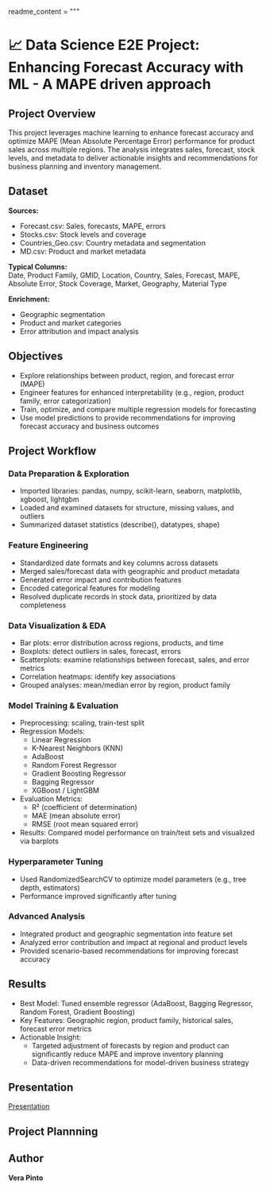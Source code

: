 
readme_content = """
# 📈 Data Science E2E Project: Enhancing Forecast Accuracy with ML - A MAPE driven approach

## Project Overview

This project leverages machine learning to enhance forecast accuracy and optimize MAPE (Mean Absolute Percentage Error) performance for product sales across multiple regions. The analysis integrates sales, forecast, stock levels, and metadata to deliver actionable insights and recommendations for business planning and inventory management.

## Dataset

**Sources:**  
- Forecast.csv: Sales, forecasts, MAPE, errors  
- Stocks.csv: Stock levels and coverage  
- Countries_Geo.csv: Country metadata and segmentation  
- MD.csv: Product and market metadata

**Typical Columns:**  
Date, Product Family, GMID, Location, Country, Sales, Forecast, MAPE, Absolute Error, Stock Coverage, Market, Geography, Material Type

**Enrichment:**  
- Geographic segmentation  
- Product and market categories  
- Error attribution and impact analysis

## Objectives

- Explore relationships between product, region, and forecast error (MAPE)
- Engineer features for enhanced interpretability (e.g., region, product family, error categorization)
- Train, optimize, and compare multiple regression models for forecasting
- Use model predictions to provide recommendations for improving forecast accuracy and business outcomes

## Project Workflow

### Data Preparation & Exploration

- Imported libraries: pandas, numpy, scikit-learn, seaborn, matplotlib, xgboost, lightgbm
- Loaded and examined datasets for structure, missing values, and outliers
- Summarized dataset statistics (describe(), datatypes, shape)

### Feature Engineering

- Standardized date formats and key columns across datasets
- Merged sales/forecast data with geographic and product metadata
- Generated error impact and contribution features
- Encoded categorical features for modeling
- Resolved duplicate records in stock data, prioritized by data completeness

### Data Visualization & EDA

- Bar plots: error distribution across regions, products, and time
- Boxplots: detect outliers in sales, forecast, errors
- Scatterplots: examine relationships between forecast, sales, and error metrics
- Correlation heatmaps: identify key associations
- Grouped analyses: mean/median error by region, product family

### Model Training & Evaluation

- Preprocessing: scaling, train-test split
- Regression Models:
    - Linear Regression
    - K-Nearest Neighbors (KNN)
    - AdaBoost
    - Random Forest Regressor
    - Gradient Boosting Regressor
    - Bagging Regressor
    - XGBoost / LightGBM
- Evaluation Metrics:
    - R² (coefficient of determination)
    - MAE (mean absolute error)
    - RMSE (root mean squared error)
- Results: Compared model performance on train/test sets and visualized via barplots

### Hyperparameter Tuning

- Used RandomizedSearchCV to optimize model parameters (e.g., tree depth, estimators)
- Performance improved significantly after tuning

### Advanced Analysis

- Integrated product and geographic segmentation into feature set
- Analyzed error contribution and impact at regional and product levels
- Provided scenario-based recommendations for improving forecast accuracy

## Results

- Best Model: Tuned ensemble regressor (AdaBoost, Bagging Regressor, Random Forest, Gradient Boosting)
- Key Features: Geographic region, product family, historical sales, forecast error metrics
- Actionable Insight:
    - Targeted adjustment of forecasts by region and product can significantly reduce MAPE and improve inventory planning
    - Data-driven recommendations for model-driven business strategy

## Presentation

[Presentation](https://docs.google.com/presentation/d/1nPi7VO3SSoiqS46g_rXAJ2PHHko9-Thvb0P7Ahkb9P8/edit?slide=id.g36e9d1c21f2_0_501#slide=id.g36e9d1c21f2_0_501)

## Project Plannning

[](https://www.notion.so/2121e333e543807595dbdc0d6245f5cf?v=2121e333e54380f38122000cbaac86f0)

## Author

**Vera Pinto**
